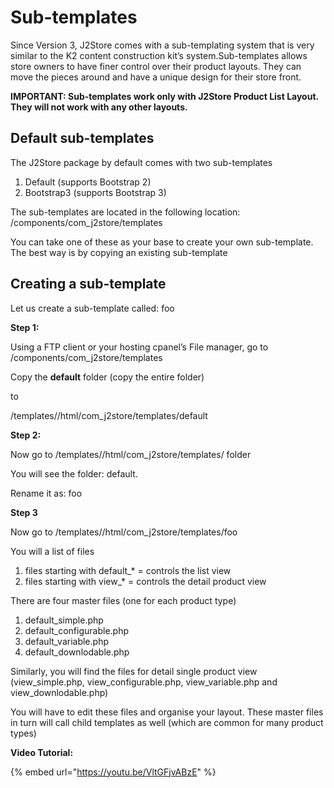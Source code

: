# Sub-templates

Since Version 3, J2Store comes with a sub-templating system that is very similar to the K2 content construction kit’s system.Sub-templates allows store owners to have finer control over their product layouts. They can move the pieces around and have a unique design for their store front.

**IMPORTANT: Sub-templates work only with J2Store Product List Layout. They will not work with any other layouts.**

## Default sub-templates <a href="#default-sub-templates" id="default-sub-templates"></a>

The J2Store package by default comes with two sub-templates

1. Default (supports Bootstrap 2)
2. Bootstrap3 (supports Bootstrap 3)

The sub-templates are located in the following location: /components/com\_j2store/templates

You can take one of these as your base to create your own sub-template. The best way is by copying an existing sub-template

## Creating a sub-template <a href="#creating-a-sub-template" id="creating-a-sub-template"></a>

Let us create a sub-template called: foo

**Step 1:**

Using a FTP client or your hosting cpanel’s File manager, go to /components/com\_j2store/templates

Copy the **default** folder (copy the entire folder)

to

/templates//html/com\_j2store/templates/default

**Step 2:**

Now go to /templates//html/com\_j2store/templates/ folder

You will see the folder: default.

Rename it as: foo

**Step 3**

Now go to /templates//html/com\_j2store/templates/foo

You will a list of files

1. files starting with default\_\* = controls the list view
2. files starting with view\_\* = controls the detail product view

There are four master files (one for each product type)

1. default\_simple.php
2. default\_configurable.php
3. default\_variable.php
4. default\_downlodable.php

Similarly, you will find the files for detail single product view (view\_simple.php, view\_configurable.php, view\_variable.php and view\_downlodable.php)

You will have to edit these files and organise your layout. These master files in turn will call child templates as well (which are common for many product types)

**Video Tutorial:**

{% embed url="https://youtu.be/VltGFjvABzE" %}

